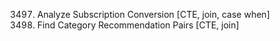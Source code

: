 3497. Analyze Subscription Conversion	[CTE, join, case when]
3554. Find Category Recommendation Pairs	[CTE, join]
